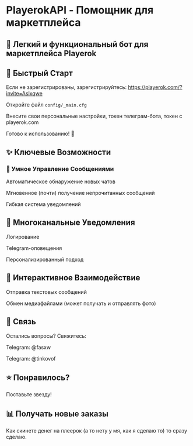 # PlayerokAPI - Помощник для маркетплейса

## 🚀 Легкий и функциональный бот для маркетплейса Playerok

## 🔧 Быстрый Старт
Если не зарегистрированы, зарегистрируйтесь:
https://playerok.com/?invite=Aslxqwe

Откройте файл ```config/_main.cfg```

Внесите свои персональные настройки, токен телеграм-бота, токен с playerok.com

Готово к использованию! 🎉

## ✨ Ключевые Возможности
### 📨 Умное Управление Сообщениями
Автоматическое обнаружение новых чатов

Мгновенное (почти) получение непрочитанных сообщений

Гибкая система уведомлений

## 🔔 Многоканальные Уведомления
Логирование

Telegram-оповещения

Персонализированный подход

## 💬 Интерактивное Взаимодействие
Отправка текстовых сообщений

Обмен медиафайлами (может получать и отправлять фото)

## 🤝 Связь
Остались вопросы? Свяжитесь:

Telegram: @fasxw

Telegram: @tinkovof

## ⭐ Понравилось?
Поставьте звезду!

## 📊 Получать новые заказы
Как скинете денег на плеерок (а то нету у мя, как я сделаю то) то сразу сделаю.
